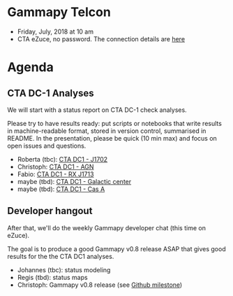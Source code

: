 # Gammapy Telcon

* Friday, July, 2018 at 10 am
* CTA eZuce, no password.  The connection details are [here](ezuce.txt)

# Agenda

## CTA DC-1 Analyses

We will start with a status report on CTA DC-1 check analyses.

Please try to have results ready: put scripts or notebooks that write
results in machine-readable format, stored in version control, summarised in README.
In the presentation, please be quick (10 min max) and focus on open issues and questions.

* Roberta (tbc): [CTA DC1 - J1702](https://github.com/gammasky/cta-analyses/tree/master/dc-1-checks/hess_j1702)
* Christoph: [CTA DC1 - AGN](https://github.com/gammasky/cta-analyses/tree/master/dc-1-checks/agn_j1224)
* Fabio: [CTA DC1 - RX J1713](https://github.com/gammasky/cta-analyses/tree/master/dc-1-checks/rx_j1713)
* maybe (tbd): [CTA DC1 - Galactic center](https://github.com/gammasky/cta-analyses/tree/master/dc-1-checks/gc)
* maybe (tbd): [CTA DC1 - Cas A](https://github.com/gammasky/cta-analyses/tree/master/dc-1-checks/cas_a)

## Developer hangout

After that, we'll do the weekly Gammapy developer chat (this time on eZuce).

The goal is to produce a good Gammapy v0.8 release ASAP that gives good results for the the CTA DC1 analyses.

* Johannes (tbc): status modeling
* Regis (tbd): status maps
* Christoph: Gammapy v0.8 release (see [Github milestone](https://github.com/gammapy/gammapy/milestone/11))
